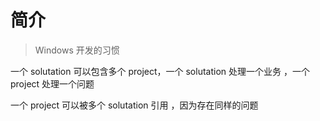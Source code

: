 # 简介

> Windows 开发的习惯

一个 solutation 可以包含多个 project，一个 solutation 处理一个业务 ，一个 project 处理一个问题

一个 project 可以被多个 solutation 引用 ，因为存在同样的问题

